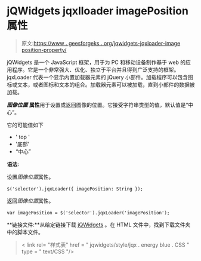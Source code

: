# jQWidgets jqxlloader imagePosition 属性

> 原文:[https://www . geesforgeks . org/jqwidgets-jqxloader-image position-property/](https://www.geeksforgeeks.org/jqwidgets-jqxloader-imageposition-property/)

jQWidgets 是一个 JavaScript 框架，用于为 PC 和移动设备制作基于 web 的应用程序。它是一个非常强大、优化、独立于平台并且得到广泛支持的框架。jqxLoader 代表一个显示内置加载器元素的 jQuery 小部件。加载程序可以包含图标或文本，或者图标和文本的组合。加载器元素可以被加载，直到小部件的数据被加载。

***图像位置*** **属性**用于设置或返回图像的位置。它接受字符串类型的值，默认值是“中心”。

它的可能值如下

*   ' top '
*   '底部'
*   “中心”

**语法:**

设置*图像位置*属性。

```
$('selector').jqxLoader({ imagePosition: String });
```

返回*图像位置*属性。

```
var imagePosition = $('selector').jqxLoader('imagePosition');
```

**链接文件:**从给定链接下载 [jQWidgets](https://www.jqwidgets.com/download/.) 。在 HTML 文件中，找到下载文件夹中的脚本文件。

> <link rel="”stylesheet”" href="”jqwidgets/styles/jqx.base.css”" type="”text/css”">
> < link rel= "样式表" href = " jqwidgets/style/jqx . energy blue . CSS " type = " text/CSS "/>
> <script type = " text/JavaScript " src = " scripts/jquery-1 . 11 . 1 . min . js "></script>
> <script type = " text/JavaScript " src = " jqwidgets/jqxcore . js

**示例:**下面的示例说明了 jQWidgets jqxlloader imagePosition 属性。

## 超文本标记语言

```
<!DOCTYPE html>
<html lang="en">

<head>
    <link rel="stylesheet" href=
        "jqwidgets/styles/jqx.base.css" type="text/css" />
    <link rel="stylesheet" href=
        "jqwidgets/styles/jqx.energyblue.css" type="text/css" />
    <script type="text/javascript" 
        src="scripts/jquery-1.11.1.min.js"></script>
    <script type="text/javascript" 
        src="jqwidgets/jqxcore.js"></script>
    <script type="text/javascript" 
        src="jqwidgets/jqxloader.js"></script>
</head>

<body>
    <center>
        <h1 style="color: green;">
            GeeksforGeeks
        </h1>

        <h3>
            jQWidgets jqxLoader imagePosition Property
        </h3>
        <div style="margin-top: 130px;" 
            id="jqxLoader">
        </div>
    </center>

     <script type="text/javascript">
        $(document).ready(function() {
            $("#jqxLoader").jqxLoader({
                width: 250,
                height: 150,
                autoOpen: true,
                imagePosition: 'top'
            });
        });
    </script>
</body>

</html>
```

**输出:**

![](img/935b4c17a128fa1642caacfc30a58745.png)

**参考:**[https://www . jqwidgets . com/jquery-widgets-documentation/documentation/jqxloader/jquery-loader-API . htm](https://www.jqwidgets.com/jquery-widgets-documentation/documentation/jqxloader/jquery-loader-api.htm)